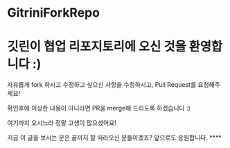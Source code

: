 # GitriniForkRepo

# 깃린이 협업 리포지토리에 오신 것을 환영합니다 :)

자유롭게 fork 하시고 수정하고 싶으신 사항을 수정하시고, Pull Request를 요청해주세요!

확인후에 이상한 내용이 아니라면 PR을 merge해 드리도록 하겠습니다 :)

여기까지 오시느라 정말 고생이 많으셨어요!

지금 이 글을 보시는 분은 끝까지 잘 따라오신 분들이겠죠? 앞으로도 응원합니다. ****
